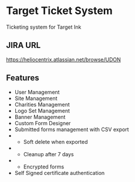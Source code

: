 # Target Ticket System
Ticketing system for Target Ink

## JIRA URL
https://heliocentrix.atlassian.net/browse/UDON

## Features
- User Management
- Site Management
- Charities Management
- Logo Set Management
- Banner Management
- Custom Form Designer
- Submitted forms management with CSV export
- - Soft delete when exported
- - Cleanup after 7 days
- - Encrypted forms
- Self Signed certificate authentication
